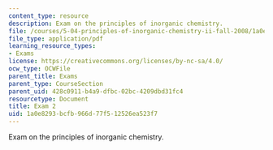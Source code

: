 ```yaml
---
content_type: resource
description: Exam on the principles of inorganic chemistry.
file: /courses/5-04-principles-of-inorganic-chemistry-ii-fall-2008/1a0e8293bcfb966d77f512526ea523f7_exam2.pdf
file_type: application/pdf
learning_resource_types:
- Exams
license: https://creativecommons.org/licenses/by-nc-sa/4.0/
ocw_type: OCWFile
parent_title: Exams
parent_type: CourseSection
parent_uid: 428c0911-b4a9-dfbc-02bc-4209dbd31fc4
resourcetype: Document
title: Exam 2
uid: 1a0e8293-bcfb-966d-77f5-12526ea523f7
---
```

Exam on the principles of inorganic chemistry.
